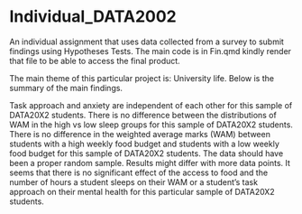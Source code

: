 # Individual_DATA2002
An individual assignment that uses data collected from a survey to submit findings using Hypotheses Tests. The main code is in Fin.qmd kindly render 
that file to be able to access the final product.

The main theme of this particular project is: University life. Below is the summary of the main findings.


Task approach and anxiety are independent of each other for this sample of DATA20X2 students.
There is no difference between the distributions of WAM in the high vs low sleep groups for this sample of DATA20X2 students.
There is no difference in the weighted average marks (WAM) between students with a high weekly food budget and students with a low weekly food budget for this sample of DATA20X2 students.
The data should have been a proper random sample.
Results might differ with more data points.
It seems that there is no significant effect of the access to food and the number of hours a student sleeps on their WAM or a student’s task approach on their mental health for this particular sample of DATA20X2 students.
